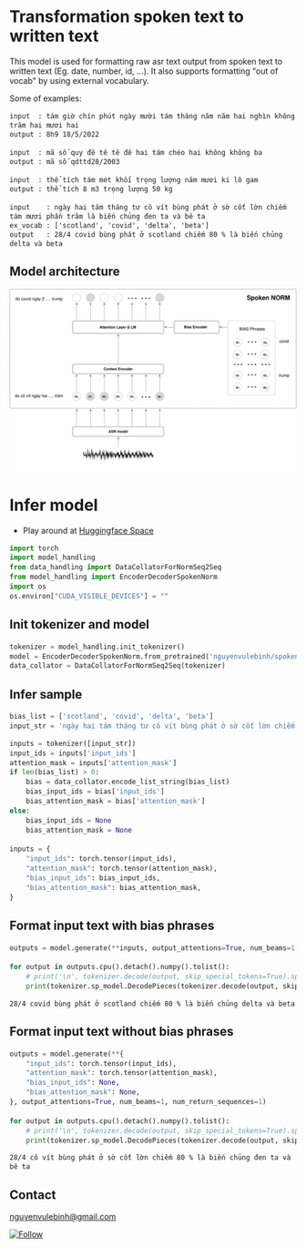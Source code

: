 # Transformation spoken text to written text

This model is used for formatting raw asr text output from spoken text to written text (Eg. date, number, id, ...). It also supports formatting "out of vocab" by using external vocabulary. 

Some of examples:
```text
input  : tám giờ chín phút ngày mười tám tháng năm năm hai nghìn không trăm hai mươi hai
output : 8h9 18/5/2022

input  : mã số quy đê tê tê đê hai tám chéo hai không không ba
output : mã số qdttd28/2003

input  : thể tích tám mét khối trọng lượng năm mươi ki lô gam
output : thể tích 8 m3 trọng lượng 50 kg

input    : ngày hai tám tháng tư cô vít bùng phát ở sờ cốt lờn chiếm tám mươi phần trăm là biến chủng đen ta và bê ta
ex_vocab : ['scotland', 'covid', 'delta', 'beta']
output   : 28/4 covid bùng phát ở scotland chiếm 80 % là biến chủng delta và beta

```


## Model architecture

![Model](https://raw.githubusercontent.com/nguyenvulebinh/spoken-norm/main/spoken_norm_model.svg)

# Infer model

- Play around at [Huggingface Space](https://huggingface.co/spaces/nguyenvulebinh/spoken-norm)


```python
import torch
import model_handling
from data_handling import DataCollatorForNormSeq2Seq
from model_handling import EncoderDecoderSpokenNorm
import os
os.environ["CUDA_VISIBLE_DEVICES"] = ""
```

## Init tokenizer and model


```python
tokenizer = model_handling.init_tokenizer()
model = EncoderDecoderSpokenNorm.from_pretrained('nguyenvulebinh/spoken-norm', cache_dir=model_handling.cache_dir)
data_collator = DataCollatorForNormSeq2Seq(tokenizer)
```

## Infer sample


```python
bias_list = ['scotland', 'covid', 'delta', 'beta']
input_str = 'ngày hai tám tháng tư cô vít bùng phát ở sờ cốt lờn chiếm tám mươi phần trăm là biến chủng đen ta và bê ta'
```


```python
inputs = tokenizer([input_str])
input_ids = inputs['input_ids']
attention_mask = inputs['attention_mask']
if len(bias_list) > 0:
    bias = data_collator.encode_list_string(bias_list)
    bias_input_ids = bias['input_ids']
    bias_attention_mask = bias['attention_mask']
else:
    bias_input_ids = None
    bias_attention_mask = None

inputs = {
    "input_ids": torch.tensor(input_ids),
    "attention_mask": torch.tensor(attention_mask),
    "bias_input_ids": bias_input_ids,
    "bias_attention_mask": bias_attention_mask,
}
```

## Format input text **with** bias phrases


```python
outputs = model.generate(**inputs, output_attentions=True, num_beams=1, num_return_sequences=1)

for output in outputs.cpu().detach().numpy().tolist():
    # print('\n', tokenizer.decode(output, skip_special_tokens=True).split(), '\n')
    print(tokenizer.sp_model.DecodePieces(tokenizer.decode(output, skip_special_tokens=True).split()))
```

    28/4 covid bùng phát ở scotland chiếm 80 % là biến chủng delta và beta


## Format input text **without** bias phrases


```python
outputs = model.generate(**{
    "input_ids": torch.tensor(input_ids),
    "attention_mask": torch.tensor(attention_mask),
    "bias_input_ids": None,
    "bias_attention_mask": None,
}, output_attentions=True, num_beams=1, num_return_sequences=1)

for output in outputs.cpu().detach().numpy().tolist():
    # print('\n', tokenizer.decode(output, skip_special_tokens=True).split(), '\n')
    print(tokenizer.sp_model.DecodePieces(tokenizer.decode(output, skip_special_tokens=True).split()))
```

    28/4 cô vít bùng phát ở sờ cốt lờn chiếm 80 % là biến chủng đen ta và bê ta


## Contact 

nguyenvulebinh@gmail.com

[![Follow](https://img.shields.io/twitter/follow/nguyenvulebinh?style=social)](https://twitter.com/intent/follow?screen_name=nguyenvulebinh)